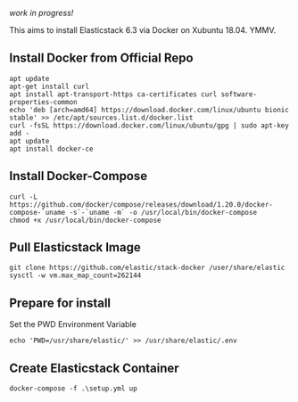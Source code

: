 _work in progress!_

This aims to install Elasticstack 6.3 via Docker on Xubuntu 18.04. YMMV.

## Install Docker from Official Repo
```
apt update
apt-get install curl
apt install apt-transport-https ca-certificates curl software-properties-common
echo 'deb [arch=amd64] https://download.docker.com/linux/ubuntu bionic stable' >> /etc/apt/sources.list.d/docker.list
curl -fsSL https://download.docker.com/linux/ubuntu/gpg | sudo apt-key add -
apt update
apt install docker-ce
```

## Install Docker-Compose
```
curl -L https://github.com/docker/compose/releases/download/1.20.0/docker-compose-`uname -s`-`uname -m` -o /usr/local/bin/docker-compose
chmod +x /usr/local/bin/docker-compose
```

## Pull Elasticstack Image
```
git clone https://github.com/elastic/stack-docker /user/share/elastic
sysctl -w vm.max_map_count=262144
```

## Prepare for install
Set the PWD Environment Variable
```
echo 'PWD=/usr/share/elastic/' >> /usr/share/elastic/.env
```

## Create Elasticstack Container
```
docker-compose -f .\setup.yml up
```
